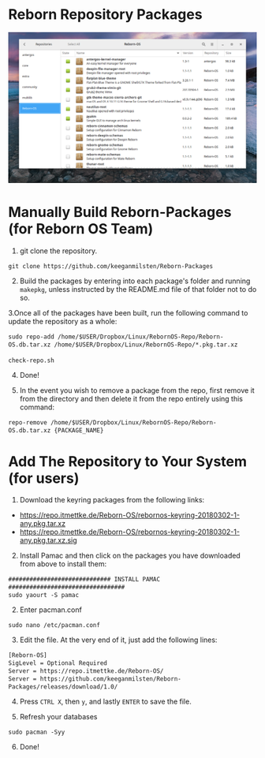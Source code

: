 # Reborn Repository Packages
![Reborn_Repository](/reborn-repo.png)
# Manually Build Reborn-Packages (for Reborn OS Team) 

1. git clone the repository.
```
git clone https://github.com/keeganmilsten/Reborn-Packages
```

2. Build the packages by entering into each package's folder and running `makepkg`, unless instructed by the README.md file of that folder not to do so.

3.Once all of the packages have been built, run the following command to update the repository as a whole:
```
sudo repo-add /home/$USER/Dropbox/Linux/RebornOS-Repo/Reborn-OS.db.tar.xz /home/$USER/Dropbox/Linux/RebornOS-Repo/*.pkg.tar.xz

check-repo.sh
```
4. Done!

5. In the event you wish to remove a package from the repo, first remove it from the directory and then delete it from the repo entirely using this command:
```
repo-remove /home/$USER/Dropbox/Linux/RebornOS-Repo/Reborn-OS.db.tar.xz {PACKAGE_NAME}
```

# Add The Repository to Your System (for users)
1. Download the keyring packages from the following links:
 - https://repo.itmettke.de/Reborn-OS/rebornos-keyring-20180302-1-any.pkg.tar.xz
 - https://repo.itmettke.de/Reborn-OS/rebornos-keyring-20180302-1-any.pkg.tar.xz.sig

2. Install Pamac and then click on the packages you have downloaded from above to install them:
```
############################# INSTALL PAMAC #################################
sudo yaourt -S pamac
```

2. Enter pacman.conf
```
sudo nano /etc/pacman.conf
```

3. Edit the file. At the very end of it, just add the following lines:
```
[Reborn-OS]
SigLevel = Optional Required
Server = https://repo.itmettke.de/Reborn-OS/
Server = https://github.com/keeganmilsten/Reborn-Packages/releases/download/1.0/
```

4. Press `CTRL X`, then `y`, and lastly `ENTER` to save the file.

5. Refresh your databases
```
sudo pacman -Syy
```

6. Done!
